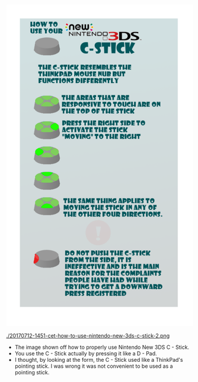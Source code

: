 ![./20170712-1451-cet-how-to-use-nintendo-new-3ds-c-stick-1.png](./20170712-1451-cet-how-to-use-nintendo-new-3ds-c-stick-1.png)

[./20170712-1451-cet-how-to-use-nintendo-new-3ds-c-stick-2.png](./20170712-1451-cet-how-to-use-nintendo-new-3ds-c-stick-2.png)

* The image shown off how to properly use Nintendo New 3DS C - Stick.
* You use the C - Stick actually by pressing it like a D - Pad.
* I thought, by looking at the form, the C - Stick used like a ThinkPad's pointing stick. I was wrong it was not convenient to be used as a pointing stick.